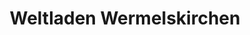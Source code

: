 ---
title: "Weltladen Wermelskirchen"
url: /wermelskirchen/weltladen-wermelskirchen/
shop: Allgemein
---